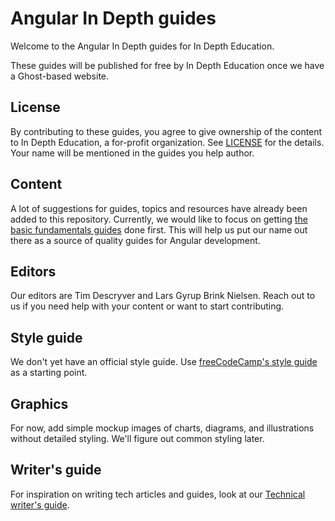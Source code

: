 # Angular In Depth guides
Welcome to the Angular In Depth guides for In Depth Education.

These guides will be published for free by In Depth Education once we have a
Ghost-based website.

## License
By contributing to these guides, you agree to give ownership of the content to
In Depth Education, a for-profit organization. See [LICENSE](./LICENSE) for the
details. Your name will be mentioned in the guides you help author.

## Content
A lot of suggestions for guides, topics and resources have already been added
to this repository. Currently, we would like to focus on getting [the basic
fundamentals guides](./fundamentals/angular-fundamentals.md) done first. This
will help us put our name out there as a source of quality guides for Angular
development.

## Editors
Our editors are Tim Descryver and Lars Gyrup Brink Nielsen. Reach out to us if
you need help with your content or want to start contributing.

## Style guide
We don't yet have an official style guide. Use [freeCodeCamp's style guide](https://github.com/freeCodeCamp/freeCodeCamp/blob/master/docs/style-guide-for-guide-articles.md)
as a starting point.

## Graphics
For now, add simple mockup images of charts, diagrams, and illustrations without
detailed styling. We'll figure out common styling later.

## Writer's guide
For inspiration on writing tech articles and guides, look at our [Technical
writer's guide](./technical-writers-guide.md).